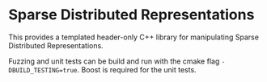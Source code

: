# Sparse Distributed Representations

This provides a templated header-only C++ library for manipulating Sparse Distributed Representations.

Fuzzing and unit tests can be build and run with the cmake flag `-DBUILD_TESTING=true`. Boost is required for the unit tests.